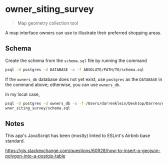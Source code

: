 # owner_siting_survey
> Map geometry collection tool

A map interface owners can use to illustrate their preferred shopping areas.

## Schema

Create the schema from the `schema.sql` file by running the command

```bash
psql -U postgres -d DATABASE -a -f ABSOLUTE/PATH/TO/schema.sql
```

If the `owners_db` database does not yet exist, use `postgres` as the `DATABASE` in the command above; otherwise, you can use `owners_db`.

In my local case,

```bash
psql -U postgres -d owners_db -a -f /Users/darrenklein/Desktop/Darren/development/bushwickfc/o
wner_siting_survey/schema.sql
```

## Notes

This app's JavaScript has been (mostly) linted to ESLint's Airbnb base standard.

https://gis.stackexchange.com/questions/60928/how-to-insert-a-geojson-polygon-into-a-postgis-table
